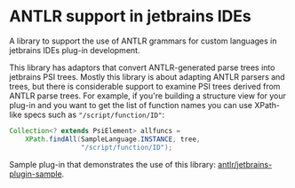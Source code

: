 # ANTLR support in jetbrains IDEs

A library to support the use of ANTLR grammars for custom languages in 
jetbrains IDEs plug-in development.

This library has adaptors that convert ANTLR-generated parse trees into 
jetbrains PSI trees.  Mostly this library is about adapting ANTLR 
parsers and trees, but there is considerable support to examine PSI 
trees derived from ANTLR parse trees. For example, if you're building 
a structure view for your plug-in and you want to get the list of 
function names you can use XPath-like specs such as `"/script/function/ID"`:

```java
Collection<? extends PsiElement> allfuncs =
    XPath.findAll(SampleLanguage.INSTANCE, tree,
                  "/script/function/ID");
```

Sample plug-in that demonstrates the use of this library: [antlr/jetbrains-plugin-sample](https://github.com/antlr/jetbrains-plugin-sample).


